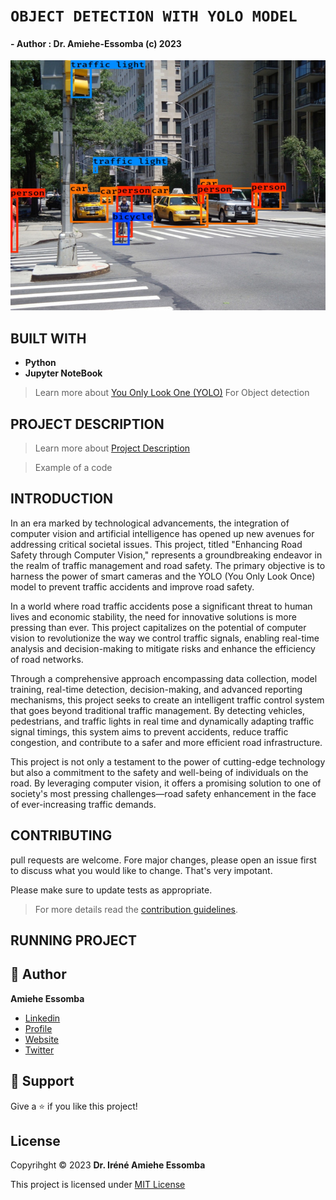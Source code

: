 # <!-- TITLE --> __```OBJECT DETECTION WITH YOLO MODEL ```__
#### <!-- AUTHOR --> - Author : __Dr. Amiehe-Essomba__ (c) 2023
<img width="800px" height="400px" src="images/img_pred.jpg"></img>


## BUILT WITH 
- __**Python**__ 
- __**Jupyter NoteBook**__ 

> Learn more about  [You Only Look One (YOLO)]("https://pjreddie.com/darknet/yolo/") For Object detection 


## PROJECT DESCRIPTION
> Learn more about [Project Description](https://vision-api.streamlit.app/)

> Example of a code

## INTRODUCTION

<p color: black;  
background-color: white; 
font-size: 25px;  
font-weight: bolder;  
text-decoration: underline;  
font-family: Arial, sans-serif;  
text-align: justify;>
In an era marked by technological advancements, the integration of computer vision and artificial intelligence has opened up new avenues for addressing critical societal issues. This project, titled "Enhancing Road Safety through Computer Vision," represents a groundbreaking endeavor in the realm of traffic management and road safety. The primary objective is to harness the power of smart cameras and the YOLO (You Only Look Once) model to prevent traffic accidents and improve road safety.

In a world where road traffic accidents pose a significant threat to human lives and economic stability, the need for innovative solutions is more pressing than ever. This project capitalizes on the potential of computer vision to revolutionize the way we control traffic signals, enabling real-time analysis and decision-making to mitigate risks and enhance the efficiency of road networks.

Through a comprehensive approach encompassing data collection, model training, real-time detection, decision-making, and advanced reporting mechanisms, this project seeks to create an intelligent traffic control system that goes beyond traditional traffic management. By detecting vehicles, pedestrians, and traffic lights in real time and dynamically adapting traffic signal timings, this system aims to prevent accidents, reduce traffic congestion, and contribute to a safer and more efficient road infrastructure.

This project is not only a testament to the power of cutting-edge technology but also a commitment to the safety and well-being of individuals on the road. By leveraging computer vision, it offers a promising solution to one of society's most pressing challenges—road safety enhancement in the face of ever-increasing traffic demands.
</p>

## CONTRIBUTING
pull requests are welcome. Fore major changes, please open an issue first to discuss what you would like to change.
That's very impotant.

Please make sure to update tests as appropriate.
>For more details read the [contribution guidelines](https://github.com/amiehe-essomba/computer-vision/blob/computer-vision/CONTRIBUTING.md).

## RUNNING PROJECT

## 🤵 Author 
__**Amiehe Essomba**__ 

- [Linkedin](https://www.linkedin.com/in/amiehe-essomba "Amiehe Essomba")
- [Profile](https://github.com/amiehe-essomba "Amiehe Essomba" )
- [Website](https://pypi.org/user/amiehe/ "pypi")
- [Twitter](https://twitter.com/irene_essomba?t=dyzm9cjFPhktK4NEtiqtmw&s=09 "@Essomba" )


## 🤝 Support 
Give a ⭐ if you like this project!

## License 
Copyrihght © 2023 __**Dr. Iréné Amiehe Essomba**__


This project is licensed under [MIT License]()

